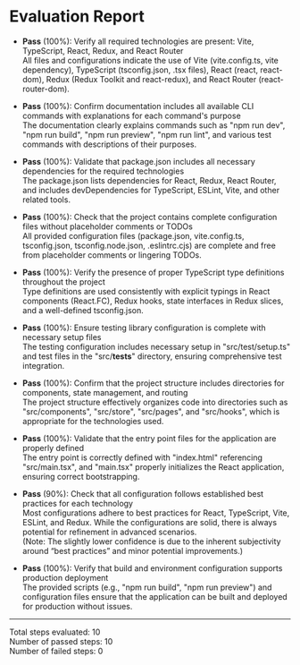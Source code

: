 # Evaluation Report

- **Pass** (100%): Verify all required technologies are present: Vite, TypeScript, React, Redux, and React Router  
  All files and configurations indicate the use of Vite (vite.config.ts, vite dependency), TypeScript (tsconfig.json, .tsx files), React (react, react-dom), Redux (Redux Toolkit and react-redux), and React Router (react-router-dom).

- **Pass** (100%): Confirm documentation includes all available CLI commands with explanations for each command's purpose  
  The documentation clearly explains commands such as "npm run dev", "npm run build", "npm run preview", "npm run lint", and various test commands with descriptions of their purposes.

- **Pass** (100%): Validate that package.json includes all necessary dependencies for the required technologies  
  The package.json lists dependencies for React, Redux, React Router, and includes devDependencies for TypeScript, ESLint, Vite, and other related tools.

- **Pass** (100%): Check that the project contains complete configuration files without placeholder comments or TODOs  
  All provided configuration files (package.json, vite.config.ts, tsconfig.json, tsconfig.node.json, .eslintrc.cjs) are complete and free from placeholder comments or lingering TODOs.

- **Pass** (100%): Verify the presence of proper TypeScript type definitions throughout the project  
  Type definitions are used consistently with explicit typings in React components (React.FC), Redux hooks, state interfaces in Redux slices, and a well-defined tsconfig.json.

- **Pass** (100%): Ensure testing library configuration is complete with necessary setup files  
  The testing configuration includes necessary setup in "src/test/setup.ts" and test files in the "src/__tests__" directory, ensuring comprehensive test integration.

- **Pass** (100%): Confirm that the project structure includes directories for components, state management, and routing  
  The project structure effectively organizes code into directories such as "src/components", "src/store", "src/pages", and "src/hooks", which is appropriate for the technologies used.

- **Pass** (100%): Validate that the entry point files for the application are properly defined  
  The entry point is correctly defined with "index.html" referencing "src/main.tsx", and "main.tsx" properly initializes the React application, ensuring correct bootstrapping.

- **Pass** (90%): Check that all configuration follows established best practices for each technology  
  Most configurations adhere to best practices for React, TypeScript, Vite, ESLint, and Redux. While the configurations are solid, there is always potential for refinement in advanced scenarios.  
  (Note: The slightly lower confidence is due to the inherent subjectivity around “best practices” and minor potential improvements.)

- **Pass** (100%): Verify that build and environment configuration supports production deployment  
  The provided scripts (e.g., "npm run build", "npm run preview") and configuration files ensure that the application can be built and deployed for production without issues.

---

Total steps evaluated: 10  
Number of passed steps: 10  
Number of failed steps: 0
